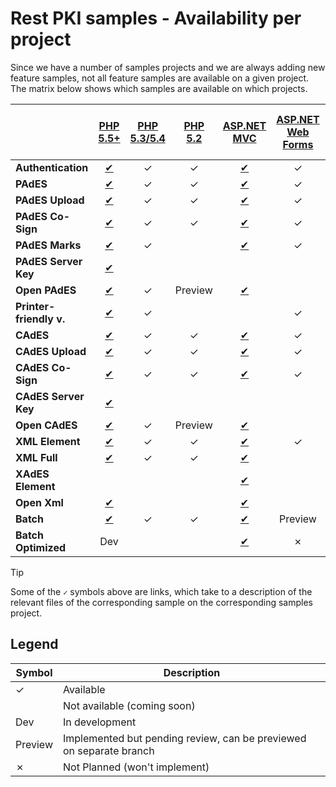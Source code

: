 ﻿# Rest PKI samples - Availability per project

Since we have a number of samples projects and we are always adding new feature samples, not all feature samples are
available on a given project. The matrix below shows which samples are available on which projects.

|                         | [PHP 5.5+](php/current.md)        | [PHP 5.3/5.4](php/legacy.md) | [PHP 5.2](php/legacy52.md) | [ASP.NET MVC](dotnet/mvc.md)        | [ASP.NET Web Forms](dotnet/web-forms.md) | [ASP.NET Core](dotnet/netcore.md) | [VS 2008](dotnet/vs2008.md) | [Python Flask](python/flask.md) | [Java 7+ Spring MVC](java/mvc.md) | [Java 6 Spring MVC](java/mvc-java6.md) | [Node.js SPA](nodejs/spa.md) | [Node.js MVC](nodejs/mvc.md) | [Ruby on Rails](ruby/rails.md) |
| ----------------------  |:---------------------------------:|:----------------------------:|:--------------------------:|:-----------------------------------:|:----------------------------------------:|:---------------------------------:|:---------------------------:|:-------------------------------:|:---------------------------------:|:--------------------------------------:|:----------------------------:|:----------------------------:|:------------------------------:|
| **Authentication**      | [✔](php/current.md#auth)         | ✓                           | ✓                         | [✔](dotnet/mvc.md#auth)            | ✓                                       | ✓                                | ✓                          | Dev                             | [✔](java/mvc.md#auth)            | ✓                                     | ✓                           | ✓                           | ✓                             |
| **PAdES**               | [✔](php/current.md#pades)        | ✓                           | ✓                         | [✔](dotnet/mvc.md#pades)           | ✓                                       | ✓                                | ✓                          | Dev                             | [✔](java/mvc.md#pades)           | ✓                                     | ✓                           | ✓                           | ✓                             |
| **PAdES Upload**        | [✔](php/current.md#pades-upload) | ✓                           | ✓                         | [✔](dotnet/mvc.md#pades-upload)    | ✓                                       | ✓                                | ✗                          | Dev                             | [✔](java/mvc.md#pades-upload)    | ✓                                     |                              | ✓                           | ✓                             |
| **PAdES Co-Sign**       | [✔](php/current.md#pades-cosign) | ✓                           | ✓                         | [✔](dotnet/mvc.md#pades-cosign)    | ✓                                       | ✓                                | ✗                          | Dev                             | [✔](java/mvc.md#pades-cosign)    | ✓                                     |                              | ✓                           | ✓                             |
| **PAdES Marks**         | [✔](php/current.md#pdf-marks)    | ✓                           |                            | [✔](dotnet/mvc.md#pdf-marks)       | ✓                                       | ✓                                | ✓                          |                                 | [✔](java/mvc.md#pdf-marks)       | ✓                                     |                              |                              |                                |
| **PAdES Server Key**    | [✔](php/current.md#pades-server) |                              |                            |                                     |                                          |                                   | ✗                          |                                 | Testing                           |                                        |                              | ✓                           |                                |
| **Open PAdES**          | [✔](php/current.md#open-pades)   | ✓                           | Preview                    | [✔](dotnet/mvc.md#open-pades)      |                                          | Preview                           | ✗                          | Dev                             | [✔](java/mvc.md#open-pades)      | ✓                                     |                              |                              |                                |
| **Printer-friendly v.** | [✔](php/current.md#print)        | ✓                           |                            |                                     | ✓                                       |                                   | ✗                          |                                 |                                   |                                        |                              |                              |                                |
| **CAdES**               | [✔](php/current.md#cades)        | ✓                           | ✓                         | [✔](dotnet/mvc.md#cades)           | ✓                                       | ✓                                | ✓                          | Dev                             | [✔](java/mvc.md#cades)           | ✓                                     |                              | ✓                           |                                |
| **CAdES Upload**        | [✔](php/current.md#cades-upload) | ✓                           | ✓                         | [✔](dotnet/mvc.md#cades-upload)    | ✓                                       | ✓                                | ✗                          | Dev                             | [✔](java/mvc.md#cades-upload)    | ✓                                     |                              | ✓                           |                                |
| **CAdES Co-Sign**       | [✔](php/current.md#cades-cosign) | ✓                           | ✓                         | [✔](dotnet/mvc.md#cades-cosign)    | ✓                                       | ✓                                | ✗                          | Dev                             | [✔](java/mvc.md#cades-cosign)    | ✓                                     |                              | ✓                           |                                |
| **CAdES Server Key**    | [✔](php/current.md#cades-server) |                              |                            |                                     |                                          |                                   | ✗                          |                                 | Testing                           |                                        |                              | ✓                           |                                |
| **Open CAdES**          | [✔](php/current.md#open-cades)   | ✓                           | Preview                    | [✔](dotnet/mvc.md#open-cades)      |                                          | Preview                           | ✗                          | Dev                             | [✔](java/mvc.md#open-cades)      | ✓                                     |                              |                              |                                |
| **XML Element**         | [✔](php/current.md#xml-element)  | ✓                           | ✓                         | [✔](dotnet/mvc.md#xml-element)     | ✓                                       | ✓                                | ✓                          | Dev                             | [✔](java/mvc.md#xml-element)     | ✓                                     |                              | ✓                           | ✓                             |
| **XML Full**            | [✔](php/current.md#xml-full)     | ✓                           | ✓                         | [✔](dotnet/mvc.md#xml-full)        |                                          | Preview                           | ✗                          | Dev                             | [✔](java/mvc.md#xml-full)        | ✓                                     |                              | ✓                           | ✓                             |
| **XAdES Element**       |                                   |                              |                            | [✔](dotnet/mvc.md#xades-element)   |                                          |                                   | ✗                          |                                 |                                   | ✓                                     |                              |                              |                                |
| **Open Xml**            | [✔](php/current.md#open-xml)     |                              |                            | [✔](dotnet/mvc.md#open-xml)        |                                          | Preview                           | ✗                          |                                 | [✔](java/mvc.md#open-xml)        |                                        |                              |                              |                                |
| **Batch**               | [✔](php/current.md#batch)        | ✓                           | ✓                         | [✔](dotnet/mvc.md#batch)           | Preview                                  | Preview                           | ✓                          | Preview                         | [✔](java/mvc.md#batch)           | ✓                                     |                              |                              |                                |
| **Batch Optimized**     | Dev                               |                              |                            | [✔](dotnet/mvc.md#batch-optimized) | ✗                                       |                                   | ✗                          |                                 |                                   |                                        |                              |                              |                                |

> [!TIP]
> Some of the `✓` symbols above are links, which take to a description of the relevant files of the corresponding
> sample on the corresponding samples project.

## Legend

| Symbol  | Description                                                         |
| ------- | --------------                                                      |
| ✓      | Available                                                           |
|         | Not available (coming soon)                                         |
| Dev     | In development                                                      |
| Preview | Implemented but pending review, can be previewed on separate branch |
| ✗      | Not Planned (won't implement)                                       |
